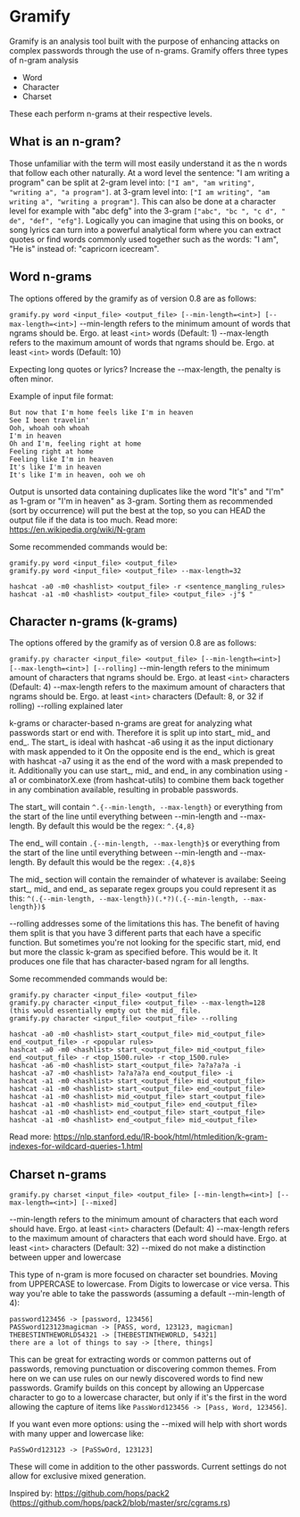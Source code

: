 # Gramify

Gramify is an analysis tool built with the purpose of enhancing attacks on complex passwords through the use of n-grams.
Gramify offers three types of n-gram analysis
- Word
- Character
- Charset

These each perform n-grams at their respective levels.

## What is an n-gram?
Those unfamiliar with the term will most easily understand it as the n words that follow each other naturally. At a word level the sentence: "I am writing a program" can be split at 2-gram level into: `["I am", "am writing", "writing a", "a program"]`. at 3-gram level into: `["I am writing", "am writing a", "writing a program"]`. This can also be done at a character level for example with "abc defg" into the 3-gram `["abc", "bc ", "c d", " de", "def", "efg"]`. Logically you can imagine that using this on books, or song lyrics can turn into a powerful analytical form where you can extract quotes or find words commonly used together such as the words: "I am", "He is" instead of: "capricorn icecream".

## Word n-grams
The options offered by the gramify as of version 0.8 are as follows:

```gramify.py word <input_file> <output_file> [--min-length=<int>] [--max-length=<int>]```
--min-length refers to the minimum amount of words that ngrams should be. Ergo. at least `<int>` words (Default: 1)
--max-length refers to the maximum amount of words that ngrams should be. Ergo. at least `<int>` words (Default: 10)

Expecting long quotes or lyrics? Increase the --max-length, the penalty is often minor.

Example of input file format:
```
But now that I'm home feels like I'm in heaven
See I been travelin'
Ooh, whoah ooh whoah
I'm in heaven
Oh and I'm, feeling right at home
Feeling right at home
Feeling like I'm in heaven
It's like I'm in heaven
It's like I'm in heaven, ooh we oh
```

Output is unsorted data containing duplicates like the word "It's" and "I'm" as 1-gram or "I'm in heaven" as 3-gram.
Sorting them as recommended (sort by occurrence) will put the best at the top, so you can HEAD the output file if the data is too much.
Read more: https://en.wikipedia.org/wiki/N-gram

Some recommended commands would be:
```
gramify.py word <input_file> <output_file> 
gramify.py word <input_file> <output_file> --max-length=32

hashcat -a0 -m0 <hashlist> <output_file> -r <sentence_mangling_rules>
hashcat -a1 -m0 <hashlist> <output_file> <output_file> -j"$ "
```

## Character n-grams (k-grams)
The options offered by the gramify as of version 0.8 are as follows:

```gramify.py character <input_file> <output_file> [--min-length=<int>] [--max-length=<int>] [--rolling]```
--min-length refers to the minimum amount of characters that ngrams should be. Ergo. at least `<int>` characters (Default: 4)
--max-length refers to the maximum amount of characters that ngrams should be. Ergo. at least `<int>` characters (Default: 8, or 32 if rolling)
--rolling explained later

k-grams or character-based n-grams are great for analyzing what passwords start or end with. Therefore it is split up into start_ mid_ and end_.
The start_ is ideal with hashcat -a6 using it as the input dictionary with mask appended to it
On the opposite end is the end_ which is great with hashcat -a7 using it as the end of the word with a mask prepended to it.
Additionally you can use start_, mid_ and end_ in any combination using -a1 or combinatorX.exe (from hashcat-utils) to combine them back together in any combination available, resulting in probable passwords.

The start_ will contain `^.{--min-length, --max-length}` or everything from the start of the line until everything between --min-length and --max-length.
By default this would be the regex: `^.{4,8}`

The end_ will contain `.{--min-length, --max-length}$` or everything from the start of the line until everything between --min-length and --max-length.
By default this would be the regex: `.{4,8}$`

The mid_ section will contain the remainder of whatever is availabe: Seeing start_, mid_ and end_ as separate regex groups you could represent it as this: `^(.{--min-length, --max-length})(.*?)(.{--min-length, --max-length})$`

--rolling addresses some of the limitations this has. The benefit of having them split is that you have 3 different parts that each have a specific function. But sometimes you're not looking for the specific start, mid, end but more the classic k-gram as specified before. This would be it. It produces one file that has character-based ngram for all lengths.


Some recommended commands would be:
```
gramify.py character <input_file> <output_file> 
gramify.py character <input_file> <output_file> --max-length=128           (this would essentially empty out the mid_ file.
gramify.py character <input_file> <output_file> --rolling

hashcat -a0 -m0 <hashlist> start_<output_file> mid_<output_file> end_<output_file> -r <popular rules>
hashcat -a0 -m0 <hashlist> start_<output_file> mid_<output_file> end_<output_file> -r <top_1500.rule> -r <top_1500.rule>
hashcat -a6 -m0 <hashlist> start_<output_file> ?a?a?a?a -i
hashcat -a7 -m0 <hashlist> ?a?a?a?a end_<output_file> -i
hashcat -a1 -m0 <hashlist> start_<output_file> mid_<output_file>
hashcat -a1 -m0 <hashlist> start_<output_file> end_<output_file>
hashcat -a1 -m0 <hashlist> mid_<output_file> start_<output_file>
hashcat -a1 -m0 <hashlist> mid_<output_file> end_<output_file>
hashcat -a1 -m0 <hashlist> end_<output_file> start_<output_file>
hashcat -a1 -m0 <hashlist> end_<output_file> mid_<output_file>
```
Read more: https://nlp.stanford.edu/IR-book/html/htmledition/k-gram-indexes-for-wildcard-queries-1.html

## Charset n-grams
`gramify.py charset <input_file> <output_file> [--min-length=<int>] [--max-length=<int>] [--mixed]`

--min-length refers to the minimum amount of characters that each word should have. Ergo. at least `<int>` characters (Default: 4)
--max-length refers to the maximum amount of characters that each word should have. Ergo. at least `<int>` characters (Default: 32)
--mixed do not make a distinction between upper and lowercase


This type of n-gram is more focused on character set boundries. Moving from UPPERCASE to lowercase. From Digits to lowercase or vice versa. This way you're able to take the passwords (assuming a default --min-length of 4):
```
password123456 -> [password, 123456]
PASSword123123magicman -> [PASS, word, 123123, magicman]
THEBESTINTHEWORLD54321 -> [THEBESTINTHEWORLD, 54321]
there are a lot of things to say -> [there, things]
```
This can be great for extracting words or common patterns out of passwords, removing punctuation or discovering common themes. From here on we can use rules on our newly discovered words to find new passwords. Gramify builds on this concept by allowing an Uppercase character to go to a lowercase character, but only if it's the first in the word allowing the capture of items like `PassWord123456 -> [Pass, Word, 123456]`.

If you want even more options: using the --mixed will help with short words with many upper and lowercase like:
```
PaSSwOrd123123 -> [PaSSwOrd, 123123]
```
These will come in addition to the other passwords. Current settings do not allow for exclusive mixed generation.

Inspired by: https://github.com/hops/pack2 (https://github.com/hops/pack2/blob/master/src/cgrams.rs)
